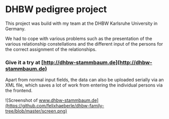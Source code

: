 # DHBW pedigree project

This project was build with my team at the DHBW Karlsruhe University in Germany.

We had to cope with various problems such as the presentation of the various relationship constellations and the different input of the persons for the correct assignment of the relationships.

### Give it a try at [http://dhbw-stammbaum.de](http://dhbw-stammbaum.de)

Apart from normal input fields, the data can also be uploaded serially via an XML file, which saves a lot of work from entering the individual persons via the frontend.

![Screenshot of www.dhbw-stammbaum.de](https://github.com/felixhaeberle/dhbw-family-tree/blob/master/screen.png)

